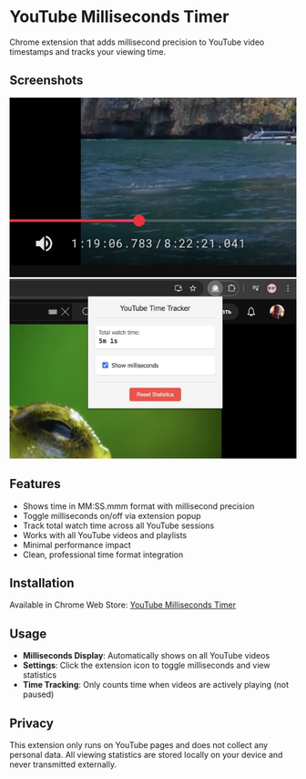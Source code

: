 # YouTube Milliseconds Timer

Chrome extension that adds millisecond precision to YouTube video timestamps and tracks your viewing time.

## Screenshots
![Extension Preview](screenshots/1.jpg)
![Extension Preview](screenshots/2.jpg)

## Features
- Shows time in MM:SS.mmm format with millisecond precision
- Toggle milliseconds on/off via extension popup
- Track total watch time across all YouTube sessions
- Works with all YouTube videos and playlists
- Minimal performance impact
- Clean, professional time format integration

## Installation
Available in Chrome Web Store: [YouTube Milliseconds Timer](https://chromewebstore.google.com/detail/youtube-milliseconds-time/bchlendkhiidadpakkfgnpeklmifffcp)

## Usage
- **Milliseconds Display**: Automatically shows on all YouTube videos
- **Settings**: Click the extension icon to toggle milliseconds and view statistics
- **Time Tracking**: Only counts time when videos are actively playing (not paused)

## Privacy
This extension only runs on YouTube pages and does not collect any personal data. All viewing statistics are stored locally on your device and never transmitted externally.

